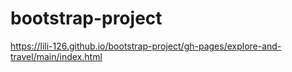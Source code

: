 # bootstrap-project

https://lili-126.github.io/bootstrap-project/gh-pages/explore-and-travel/main/index.html
